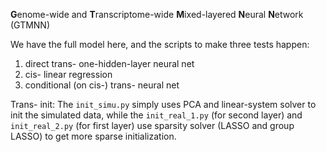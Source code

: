 **G**enome-wide and **T**ranscriptome-wide **M**ixed-layered **N**eural **N**etwork (GTMNN)

We have the full model here, and the scripts to make three tests happen:

1. direct trans- one-hidden-layer neural net
2. cis- linear regression
3. conditional (on cis-) trans- neural net


Trans- init: The `init_simu.py` simply uses PCA and linear-system solver to init the simulated data, while the `init_real_1.py` (for second layer) and `init_real_2.py` (for first layer) use sparsity solver (LASSO and group LASSO) to get more sparse initialization.



